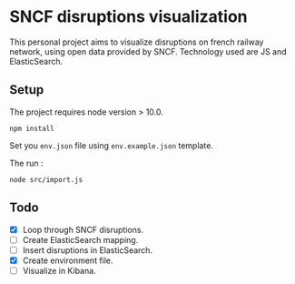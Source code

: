 # SNCF disruptions visualization

This personal project aims to visualize disruptions on french railway network, using open data provided by SNCF.
Technology used are JS and ElasticSearch.

## Setup

The project requires node version > 10.0.

```
npm install
```

Set you `env.json` file using `env.example.json` template.

The run :
```
node src/import.js
```

## Todo

- [x] Loop through SNCF disruptions.
- [ ] Create ElasticSearch mapping.
- [ ] Insert disruptions in ElasticSearch.
- [x] Create environment file.
- [ ] Visualize in Kibana.